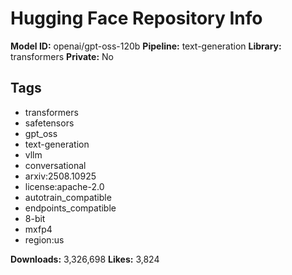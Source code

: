 # Hugging Face Repository Info

**Model ID:** openai/gpt-oss-120b
**Pipeline:** text-generation
**Library:** transformers
**Private:** No

## Tags
- transformers
- safetensors
- gpt_oss
- text-generation
- vllm
- conversational
- arxiv:2508.10925
- license:apache-2.0
- autotrain_compatible
- endpoints_compatible
- 8-bit
- mxfp4
- region:us

**Downloads:** 3,326,698
**Likes:** 3,824
